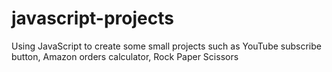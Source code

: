 # javascript-projects
Using JavaScript to create some small projects such as YouTube subscribe button, Amazon orders calculator, Rock Paper Scissors
